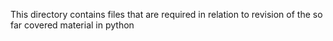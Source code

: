 This directory contains files that are required in relation to revision of the so far covered material in python
